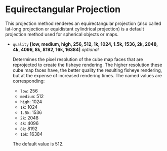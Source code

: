 # Equirectangular Projection
This projection method renderes an equirectangular projection (also called lat-long projection or equidistant cylindrical projection) is a default projection method used for spherical objects or maps.

- `quality` **[low, medium, high, 256, 512, 1k, 1024, 1.5k, 1536, 2k, 2048, 4k, 4096, 8k, 8192, 16k, 16384]** _optional_

  Determines the pixel resolution of the cube map faces that are reprojected to create the fisheye rendering.  The higher resolution these cube map faces have, the better quality the resulting fisheye rendering, but at the expense of increased rendering times.  The named values are corresponding:
  - `low`: 256
  - `medium`: 512
  - `high`: 1024
  - `1k`: 1024
  - `1.5k`: 1536
  - `2k`: 2048
  - `4k`: 4096
  - `8k`: 8192
  - `16k`: 16384

  The default value is 512.
